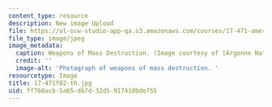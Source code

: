 ```yaml
---
content_type: resource
description: New image Upload
file: https://ol-ocw-studio-app-qa.s3.amazonaws.com/courses/17-471-american-national-security-policy-fall-2002/ff760acb5a65db7d32d5917410bde755_17-471f02-th.jpg
file_type: image/jpeg
image_metadata:
  caption: Weapons of Mass Destruction. (Image courtesy of [Argonne National Laboratory](http://www.anl.gov/).)
  credit: ''
  image-alt: 'Photograph of weapons of mass destruction. '
resourcetype: Image
title: 17-471f02-th.jpg
uid: ff760acb-5a65-db7d-32d5-917410bde755
---
```

